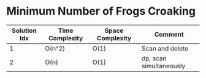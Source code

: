 # Minimum Number of Frogs Croaking

| Solution Idx | Time Complexity | Space Complexity | Comment                 |
| ------------ | --------------- | ---------------- | ----------------------- |
| 1            | O(n^2)          | O(1)             | Scan and delete         |
| 2            | O(n)            | O(1)             | dp, scan simultaneously |
